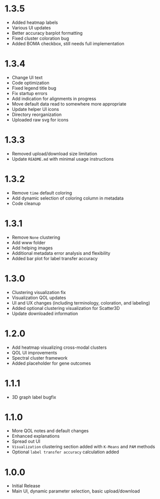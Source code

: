# 1.3.5
- Added heatmap labels
- Various UI updates
- Better accuracy barplot formatting
- Fixed cluster coloration bug
- Added BOMA checkbox, still needs full implementation

# 1.3.4
- Change UI text
- Code optimization
- Fixed legend title bug
- Fix startup errors
- Add indication for alignments in progress
- Move default data read to somewhere more appropriate
- Update helper UI icons
- Directory reorganization
- Uploaded raw svg for icons

# 1.3.3
- Removed upload/download size limitation
- Update `README.md` with minimal usage instructions

# 1.3.2
- Remove `time` default coloring
- Add dynamic selection of coloring column in metadata
- Code cleanup

# 1.3.1
- Remove `None` clustering
- Add www folder
- Add helping images
- Additional metadata error analysis and flexibility
 - Added bar plot for label transfer accuracy

# 1.3.0
- Clustering visualization fix
- Visualization QOL updates
- UI and UX changes (including terminology, coloration, and labeling)
- Added optional clustering visualization for Scatter3D
- Update downloaded information

# 1.2.0
- Add heatmap visualizing cross-modal clusters
- QOL UI improvements
- Spectral cluster framework
- Added placeholder for gene outcomes

# 1.1.1
- 3D graph label bugfix

# 1.1.0
- More QOL notes and default changes
- Enhanced explanations
- Spread out UI
- `Visualization` clustering section added with `K-Means` and `PAM` methods
- Optional `label transfer accuracy` calculation added

# 1.0.0
- Initial Release
- Main UI, dynamic parameter selection, basic upload/download
